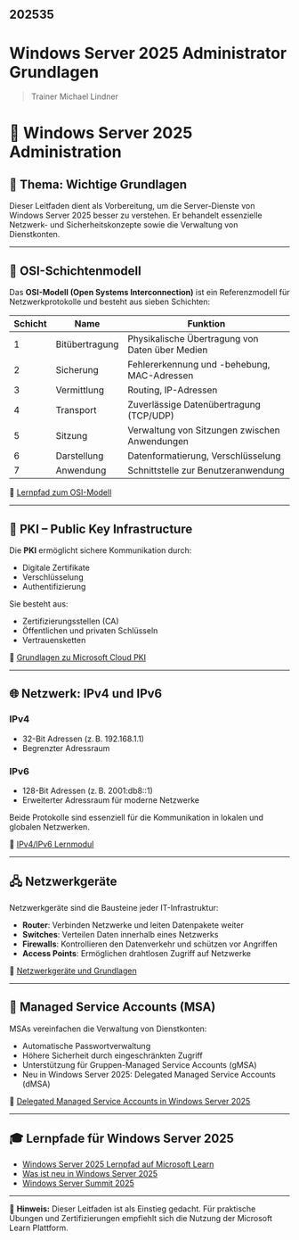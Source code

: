 ## 202535
# Windows Server 2025 Administrator Grundlagen

> Trainer Michael Lindner

# 📘 Windows Server 2025 Administration

## 🧠 Thema: Wichtige Grundlagen
Dieser Leitfaden dient als Vorbereitung, um die Server-Dienste von Windows Server 2025 besser zu verstehen. Er behandelt essenzielle Netzwerk- und Sicherheitskonzepte sowie die Verwaltung von Dienstkonten.

---

## 🧩 OSI-Schichtenmodell
Das **OSI-Modell (Open Systems Interconnection)** ist ein Referenzmodell für Netzwerkprotokolle und besteht aus sieben Schichten:

| Schicht | Name                | Funktion |
|--------|---------------------|----------|
| 1      | Bitübertragung      | Physikalische Übertragung von Daten über Medien |
| 2      | Sicherung           | Fehlererkennung und -behebung, MAC-Adressen |
| 3      | Vermittlung         | Routing, IP-Adressen |
| 4      | Transport           | Zuverlässige Datenübertragung (TCP/UDP) |
| 5      | Sitzung             | Verwaltung von Sitzungen zwischen Anwendungen |
| 6      | Darstellung         | Datenformatierung, Verschlüsselung |
| 7      | Anwendung           | Schnittstelle zur Benutzeranwendung |

🔗 [Lernpfad zum OSI-Modell](https://learn.microsoft.com/de-de/shows/networking-fundamentals/02)

---

## 🔐 PKI – Public Key Infrastructure
Die **PKI** ermöglicht sichere Kommunikation durch:
- Digitale Zertifikate
- Verschlüsselung
- Authentifizierung

Sie besteht aus:
- Zertifizierungsstellen (CA)
- Öffentlichen und privaten Schlüsseln
- Vertrauensketten

🔗 [Grundlagen zu Microsoft Cloud PKI](https://learn.microsoft.com/de-de/intune/intune-service/protect/microsoft-cloud-pki-fundamentals)

---

## 🌐 Netzwerk: IPv4 und IPv6
### IPv4
- 32-Bit Adressen (z. B. 192.168.1.1)
- Begrenzter Adressraum

### IPv6
- 128-Bit Adressen (z. B. 2001:db8::1)
- Erweiterter Adressraum für moderne Netzwerke

Beide Protokolle sind essenziell für die Kommunikation in lokalen und globalen Netzwerken.

🔗 [IPv4/IPv6 Lernmodul](https://learn.microsoft.com/en-us/training/modules/configure-ip-network-connectivity/)

---

## 🖧 Netzwerkgeräte
Netzwerkgeräte sind die Bausteine jeder IT-Infrastruktur:
- **Router**: Verbinden Netzwerke und leiten Datenpakete weiter
- **Switches**: Verteilen Daten innerhalb eines Netzwerks
- **Firewalls**: Kontrollieren den Datenverkehr und schützen vor Angriffen
- **Access Points**: Ermöglichen drahtlosen Zugriff auf Netzwerke

🔗 [Netzwerkgeräte und Grundlagen](https://learn.microsoft.com/de-de/training/modules/network-fundamentals/)

---

## 👤 Managed Service Accounts (MSA)
MSAs vereinfachen die Verwaltung von Dienstkonten:
- Automatische Passwortverwaltung
- Höhere Sicherheit durch eingeschränkten Zugriff
- Unterstützung für Gruppen-Managed Service Accounts (gMSA)
- Neu in Windows Server 2025: Delegated Managed Service Accounts (dMSA)

🔗 [Delegated Managed Service Accounts in Windows Server 2025](https://learn.microsoft.com/en-ca/windows-server/identity/ad-ds/manage/delegated-managed-service-accounts/delegated-managed-service-accounts-overview)

---

## 🎓 Lernpfade für Windows Server 2025
- [Windows Server 2025 Lernpfad auf Microsoft Learn](https://learn.microsoft.com/de-de/training/windows-server/)
- [Was ist neu in Windows Server 2025](https://learn.microsoft.com/en-us/windows-server/get-started/whats-new-windows-server-2025)
- [Windows Server Summit 2025](https://techcommunity.microsoft.com/event/techcommunitylive/windows-server-summit-2025/4361618)

---

📌 **Hinweis:** Dieser Leitfaden ist als Einstieg gedacht. Für praktische Übungen und Zertifizierungen empfiehlt sich die Nutzung der Microsoft Learn Plattform.
